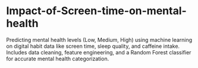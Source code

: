 # Impact-of-Screen-time-on-mental-health
Predicting mental health levels (Low, Medium, High) using machine learning on digital habit data like screen time, sleep quality, and caffeine intake. Includes data cleaning, feature engineering, and a Random Forest classifier for accurate mental health categorization.
